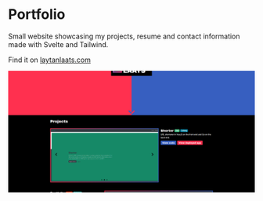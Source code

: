 # Portfolio

Small website showcasing my projects, resume and contact information made with Svelte and Tailwind.

Find it on [laytanlaats.com](https://laytanlaats.com)

![Screenshot](/static/personal-site/personal-site-top.png "Screenshot")